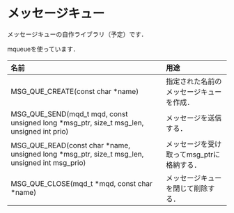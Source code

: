 # メッセージキュー

メッセージキューの自作ライブラリ（予定）です．

mqueueを使っています．

|名前                 | 用途                |
|:--------------------|:--------------------|
|MSG_QUE_CREATE(const char *name) |指定された名前のメッセージキューを作成．|
|MSG_QUE_SEND(mqd_t mqd, const unsigned long *msg_ptr, size_t msg_len, unsigned int prio)| メッセージを送信する．|
|MSG_QUE_READ(const char *name, unsigned long *msg_ptr, size_t msg_len, unsigned int msg_prio) | メッセージを受け取ってmsg_ptrに格納する．|
|MSG_QUE_CLOSE(mqd_t *mqd, const char *name) | メッセージキューを閉じて削除する．|
